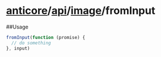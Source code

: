 # [anticore](../../../../../#reference)/[api](../../#reference)/[image](../#reference)/<a name="reference">fromInput</a>

##Usage

```js
fromInput(function (promise) {
  // do something
}, input)
```